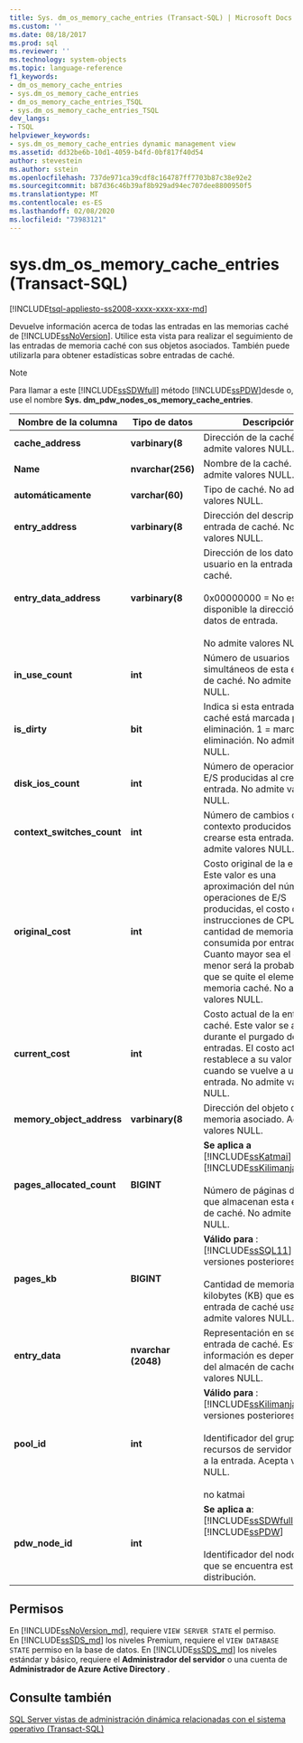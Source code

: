 ```yaml
---
title: Sys. dm_os_memory_cache_entries (Transact-SQL) | Microsoft Docs
ms.custom: ''
ms.date: 08/18/2017
ms.prod: sql
ms.reviewer: ''
ms.technology: system-objects
ms.topic: language-reference
f1_keywords:
- dm_os_memory_cache_entries
- sys.dm_os_memory_cache_entries
- dm_os_memory_cache_entries_TSQL
- sys.dm_os_memory_cache_entries_TSQL
dev_langs:
- TSQL
helpviewer_keywords:
- sys.dm_os_memory_cache_entries dynamic management view
ms.assetid: dd32be6b-10d1-4059-b4fd-0bf817f40d54
author: stevestein
ms.author: sstein
ms.openlocfilehash: 737de971ca39cdf8c164787ff7703b87c38e92e2
ms.sourcegitcommit: b87d36c46b39af8b929ad94ec707dee8800950f5
ms.translationtype: MT
ms.contentlocale: es-ES
ms.lasthandoff: 02/08/2020
ms.locfileid: "73983121"
---
```

# <a name="sysdm_os_memory_cache_entries-transact-sql"></a>sys.dm_os_memory_cache_entries (Transact-SQL)
[!INCLUDE[tsql-appliesto-ss2008-xxxx-xxxx-xxx-md](../../includes/tsql-appliesto-ss2008-xxxx-xxxx-xxx-md.md)]

  Devuelve información acerca de todas las entradas en las memorias caché de [!INCLUDE[ssNoVersion](../../includes/ssnoversion-md.md)]. Utilice esta vista para realizar el seguimiento de las entradas de memoria caché con sus objetos asociados. También puede utilizarla para obtener estadísticas sobre entradas de caché.  
  
> [!NOTE]  
>  Para llamar a este [!INCLUDE[ssSDWfull](../../includes/sssdwfull-md.md)] método [!INCLUDE[ssPDW](../../includes/sspdw-md.md)]desde o, use el nombre **Sys. dm_pdw_nodes_os_memory_cache_entries**.  
  
|Nombre de la columna|Tipo de datos|Descripción|  
|-----------------|---------------|-----------------|  
|**cache_address**|**varbinary(8**|Dirección de la caché. No admite valores NULL.|  
|**Name**|**nvarchar(256)**|Nombre de la caché. No admite valores NULL.|  
|**automáticamente**|**varchar(60)**|Tipo de caché. No admite valores NULL.|  
|**entry_address**|**varbinary(8**|Dirección del descriptor de la entrada de caché. No admite valores NULL.|  
|**entry_data_address**|**varbinary(8**|Dirección de los datos de usuario en la entrada de caché.<br /><br /> 0x00000000 = No está disponible la dirección de datos de entrada.<br /><br /> No admite valores NULL.|  
|**in_use_count**|**int**|Número de usuarios simultáneos de esta entrada de caché. No admite valores NULL.|  
|**is_dirty**|**bit**|Indica si esta entrada de caché está marcada para su eliminación. 1 = marcado para eliminación. No admite valores NULL.|  
|**disk_ios_count**|**int**|Número de operaciones de E/S producidas al crearse esta entrada. No admite valores NULL.|  
|**context_switches_count**|**int**|Número de cambios de contexto producidos al crearse esta entrada. No admite valores NULL.|  
|**original_cost**|**int**|Costo original de la entrada. Este valor es una aproximación del número de operaciones de E/S producidas, el costo de instrucciones de CPU y la cantidad de memoria consumida por entrada. Cuanto mayor sea el costo, menor será la probabilidad de que se quite el elemento de la memoria caché. No admite valores NULL.|  
|**current_cost**|**int**|Costo actual de la entrada de caché. Este valor se actualiza durante el purgado de entradas. El costo actual se restablece a su valor original cuando se vuelve a utilizar la entrada. No admite valores NULL.|  
|**memory_object_address**|**varbinary(8**|Dirección del objeto de memoria asociado. Acepta valores NULL.|  
|**pages_allocated_count**|**BIGINT**|**Se aplica a** [!INCLUDE[ssKatmai](../../includes/sskatmai-md.md)] : [!INCLUDE[ssKilimanjaro](../../includes/sskilimanjaro-md.md)]hasta.<br /><br /> Número de páginas de 8 KB que almacenan esta entrada de caché. No admite valores NULL.|  
|**pages_kb**|**BIGINT**|**Válido para** : [!INCLUDE[ssSQL11](../../includes/sssql11-md.md)] y versiones posteriores.<br /><br /> Cantidad de memoria en kilobytes (KB) que esta entrada de caché usa.  No admite valores NULL.|  
|**entry_data**|**nvarchar (2048)**|Representación en serie de la entrada de caché. Esta información es dependiente del almacén de caché. Acepta valores NULL.|  
|**pool_id**|**int**|**Válido para** : [!INCLUDE[ssKilimanjaro](../../includes/sskilimanjaro-md.md)] y versiones posteriores.<br /><br /> Identificador del grupo de recursos de servidor asociado a la entrada. Acepta valores NULL.<br /><br /> no katmai|  
|**pdw_node_id**|**int**|**Se aplica a**: [!INCLUDE[ssSDWfull](../../includes/sssdwfull-md.md)],[!INCLUDE[ssPDW](../../includes/sspdw-md.md)]<br /><br /> Identificador del nodo en el que se encuentra esta distribución.|  
  
## <a name="permissions"></a>Permisos 

En [!INCLUDE[ssNoVersion_md](../../includes/ssnoversion-md.md)], requiere `VIEW SERVER STATE` el permiso.   
En [!INCLUDE[ssSDS_md](../../includes/sssds-md.md)] los niveles Premium, requiere el `VIEW DATABASE STATE` permiso en la base de datos. En [!INCLUDE[ssSDS_md](../../includes/sssds-md.md)] los niveles estándar y básico, requiere el **Administrador del servidor** o una cuenta de **Administrador de Azure Active Directory** .   

## <a name="see-also"></a>Consulte también  
 
  [SQL Server vistas de administración dinámica relacionadas con el sistema operativo &#40;Transact-SQL&#41;](../../relational-databases/system-dynamic-management-views/sql-server-operating-system-related-dynamic-management-views-transact-sql.md)  
  
  


